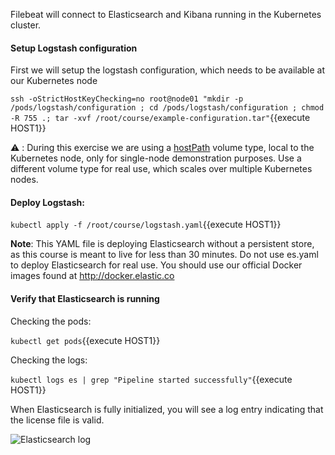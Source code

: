 Filebeat will connect to Elasticsearch and Kibana running in the Kubernetes cluster.  

#### Setup Logstash configuration

First we will setup the logstash configuration, which needs to be available at our Kubernetes node

`ssh -oStrictHostKeyChecking=no root@node01 "mkdir -p /pods/logstash/configuration ; cd /pods/logstash/configuration ; chmod -R 755 .; tar -xvf /root/course/example-configuration.tar"`{{execute HOST1}}

:warning: : During this exercise we are using a [hostPath](https://kubernetes.io/docs/concepts/storage/volumes/#hostpath) volume type, local to the Kubernetes node, only for single-node demonstration purposes. Use a different volume type for real use, which scales over multiple Kubernetes nodes. 

#### Deploy Logstash:

`kubectl apply -f /root/course/logstash.yaml`{{execute HOST1}}

**Note**: This YAML file is deploying Elasticsearch without a persistent store, as this course is meant to live for less than 30 minutes.  Do not use es.yaml to deploy Elasticsearch for real use. You should use our official Docker images found at http://docker.elastic.co

#### Verify that Elasticsearch is running

Checking the pods:

`kubectl get pods`{{execute HOST1}}

Checking the logs:

`kubectl logs es | grep "Pipeline started successfully"`{{execute HOST1}}

When Elasticsearch is fully initialized, you will see a log entry indicating that the license file is valid.

![Elasticsearch log](https://user-images.githubusercontent.com/25182304/43620198-8830e4a6-969f-11e8-9c05-0cd6ffc5ab96.png)
